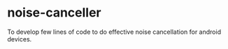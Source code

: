 # noise-canceller
To develop few lines of code to do effective noise cancellation for android devices.
